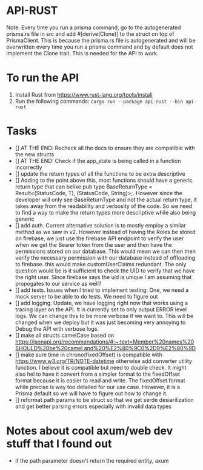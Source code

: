 # API-RUST

Note: Every time you run a prisma command, go to the autogenerated prisma.rs file in src and add #[derive(Clone)] to the struct on top of PrismaClient. This is because the prisma.rs file is autogenerated and will be overwritten every time you run a prisma command and by default does not implement the Clone trait. This is needed for the API to work.

# To run the API

1. Install Rust from https://www.rust-lang.org/tools/install
2. Run the following commands:
   `cargo run --package api-rust --bin api-rust`

# Tasks

- [] AT THE END: Recheck all the docs to ensure they are compatible with the new structs
- [] AT THE END: Check if the app_state is being called in a function incorrectly
- [] update the return types of all the functions to be extra descriptive
- [] Adding to the point above this, most functions should have a generic return type that can belike pub type BaseReturnType<T> = Result<(StatusCode, T), (StatusCode, String)>;. However since the developer will only see BaseReturnType<T> and not the actual return type, it takes away from the readability and verbosity of the code. So we need to find a way to make the return types more descriptive while also being generic
- [] add auth. Current alternative solution is to mostly employ a similar method as we saw in v2. However instead of having the Roles be stored on firebase, we just use the firebase API endpoint to verify the user when we get the Bearer token from the user and then have the permissions stored on our database. This would mean we can then then verify the necessary permission with our database instead of offloading to firebase. this would make customUserClaims redundant. The only question would be is it sufficient to check the UID to verify that we have the right user. Since firebase says the uid is unique I am assuming that propogates to our service as well?
- [] add tests. Issues when I tried to implement testing: One, we need a mock server to be able to do tests. We need to figure out
- [] add logging. Update, we have logging right now that works using a tracing layer on the API. It is currently set to only output ERROR level logs. We can change this to be more verbose if we want to. This will be changed when we deploy but it was just becoming very annoying to Debug the API with verbose logs.
- [] make all structs camelCase based on https://jsonapi.org/recommendations/#:~:text=Member%20names%20SHOULD%20be%20camel,and%20%E2%80%9C0%2D9%E2%80%9D
- [] make sure time in chrono(fixedOffset) is compatible with https://www.w3.org/TR/NOTE-datetime otherwise add converter utility function. I believe it is compatible but need to double check. It might also hel to have it convert from a simpler format to the fixedOffset format because it is easier to read and write. The fixedOffset format while precise is way too detailed for our use case. However, it is a Prisma default so we will have to figure out how to change it.
- [] reformat path params to be struct so that we get serde desiarilization and get better parsing errors especially with invalid data types

# Notes about cool axum/web dev stuff that I found out

- if the path parameter doesn't return the required entity, axum
